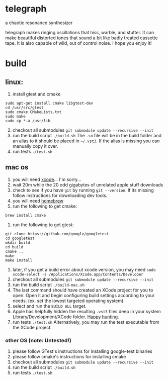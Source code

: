 # telegraph
a chaotic resonance synthesizer

telegraph makes ringing oscillations that hiss, warble, and stutter. It can make beautiful distorted tones that sound a bit like badly treated cassette tape. It is also capable of wild, out of control noise. I hope you enjoy it!

# build

## linux:

1. install gtest and cmake

```
sudo apt-get install cmake libgtest-dev
cd /usr/src/gtest
sudo cmake CMakeLists.txt
sudo make
sudo cp *.a /usr/lib
```
2. checkout all submodules
`git submodule update --recursive --init`
3. run the build script
`./build.sh`
The `.so` file will be in the build folder and an alias to it should be placed in `~/.vst3`.
If the alias is missing you can manually copy it over.
4. run tests
`./test.sh`
## mac os
1. you will need [xcode](https://developer.apple.com/support/xcode/)... I'm sorry...
1. wait 20m while the 20 odd gigabytes of unrelated apple stuff downloads
1. check to see if you have `git` by running `git --version`. If its missing follow instructions for downloading dev tools.
1. you will need [homebrew](https://brew.sh/)
1. run the following to get cmake:
```
brew install cmake
```
1. run the following to get gtest:
```
git clone https://github.com/google/googletest
cd googletest
mkdir build
cd build
cmake ..
make
make install
```
1. later, if you get a build error about xcode version, you may need 
```sudo xcode-select -s /Applications/Xcode.app/Contents/Developer```
1. checkout all submodules
`git submodule update --recursive --init`
1. run the build script
`./build-mac.sh`
1. The last command should have created an XCode project for you to open. Open it and begin configuring build settings according to your needs. (ex. set the lowest targeted operating system)
1. select and run the `BUILD ALL` target.
1. Apple has helpfully hidden the resulting `.vst3` files deep in your  system Library/Development/XCode folder. [Happy hunting](https://discussions.apple.com/thread/3019694).
1. run tests
`./test.sh`
Alternatively, you may run the test executable from the XCode project.

### other OS (note: Untested!)
1. please follow GTest's instructions for installing google-test binaries
1. please follow cmake's instructions for installing cmake
1. checkout all submodules
`git submodule update --recursive --init`
1. run the build script
`./build.sh`
1. run tests
`./test.sh`
